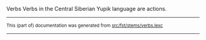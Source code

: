 Verbs
Verbs in the Central Siberian Yupik language are actions.

* * *

<small>This (part of) documentation was generated from [src/fst/stems/verbs.lexc](https://github.com/giellalt/lang-ess/blob/main/src/fst/stems/verbs.lexc)</small>

---

